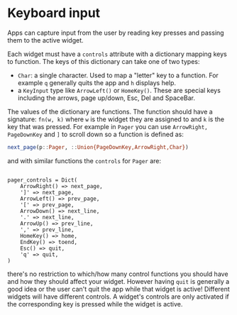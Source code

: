 # Keyboard input
Apps can capture input from the user by reading key presses and passing them to the active widget. 

Each widget must have a `controls` attribute with a dictionary mapping keys to function. 
The keys of this dictionary can take one of two types: 
- `Char`: a single character. Used to map a "letter" key to a function. For example `q` generally quits the app and `h` displays help.
- a `KeyInput` type like `ArrowLeft()` or `HomeKey()`. These are special keys including the arrows, page up/down, Esc, Del and SpaceBar. 


The values of the dictionary are functions. The function should have a signature: `fn(w, k)` where `w` is the widget they are assigned to and `k` is the key that was pressed.
For example in `Pager` you can use `ArrowRight, PageDownKey` and `]` to scroll down so a function is defined as:
```julia
next_page(p::Pager, ::Union{PageDownKey,ArrowRight,Char})
```

and with similar functions the `controls` for `Pager` are:
```

pager_controls = Dict(
    ArrowRight() => next_page,
    ']' => next_page,
    ArrowLeft() => prev_page,
    '[' => prev_page,
    ArrowDown() => next_line,
    '.' => next_line,
    ArrowUp() => prev_line,
    ',' => prev_line,
    HomeKey() => home,
    EndKey() => toend,
    Esc() => quit,
    'q' => quit,
)
```

there's no restriction to which/how many control functions you should have and how they should affect your widget.
However having `quit` is generally a good idea or the user can't quit the app while that widget is active!
Different widgets will have different controls. 
A widget's controls are only activated if the corresponding key is pressed while the widget is active.